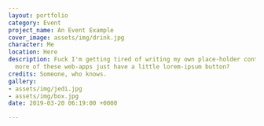 ```yaml
---
layout: portfolio
category: Event
project_name: An Event Example
cover_image: assets/img/drink.jpg
character: Me
location: Here
description: Fuck I'm getting tired of writing my own place-holder content. Why don't
  more of these web-apps just have a little lorem-ipsum button?
credits: Someone, who knows.
gallery:
- assets/img/jedi.jpg
- assets/img/box.jpg
date: 2019-03-20 06:19:00 +0000

---
```

